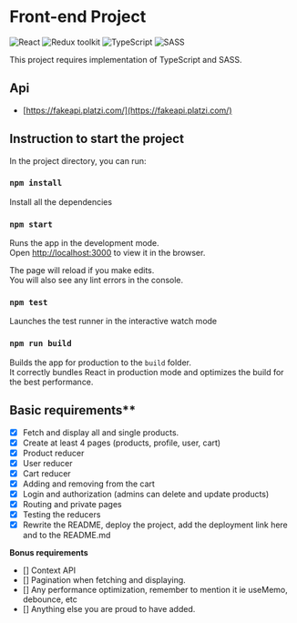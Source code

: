 # Front-end Project

![React](https://img.shields.io/badge/React-v.18-blue)
![Redux toolkit](https://img.shields.io/badge/RTK-v.1-purple)
![TypeScript](https://img.shields.io/badge/TypeScript-v.4-green)
![SASS](https://img.shields.io/badge/SASS-v.1-hotpink)

This project requires implementation of TypeScript and SASS.

## Api

- [https://fakeapi.platzi.com/](https://fakeapi.platzi.com/)

## Instruction to start the project

In the project directory, you can run:

### `npm install`

Install all the dependencies

### `npm start`

Runs the app in the development mode.\
Open [http://localhost:3000](http://localhost:3000) to view it in the browser.

The page will reload if you make edits.\
You will also see any lint errors in the console.

### `npm test`

Launches the test runner in the interactive watch mode

### `npm run build`

Builds the app for production to the `build` folder.\
It correctly bundles React in production mode and optimizes the build for the best performance.

## Basic requirements\*\*

- [x] Fetch and display all and single products.
- [x] Create at least 4 pages (products, profile, user, cart)
- [x] Product reducer
- [x] User reducer
- [x] Cart reducer
- [x] Adding and removing from the cart
- [x] Login and authorization (admins can delete and update products)
- [x] Routing and private pages
- [x] Testing the reducers
- [x] Rewrite the README, deploy the project, add the deployment link here and to the README.md

**Bonus requirements**

- [] Context API
- [] Pagination when fetching and displaying.
- [] Any performance optimization, remember to mention it ie useMemo, debounce, etc
- [] Anything else you are proud to have added.
